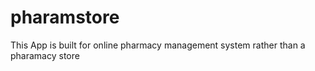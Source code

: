 # pharamstore
This App is built for online pharmacy management system rather than a pharamacy store 
